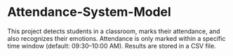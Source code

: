 # Attendance-System-Model
 This project detects students in a classroom, marks their attendance, and also recognizes their emotions.   Attendance is only marked within a specific time window (default: 09:30–10:00 AM).   Results are stored in a CSV file.
